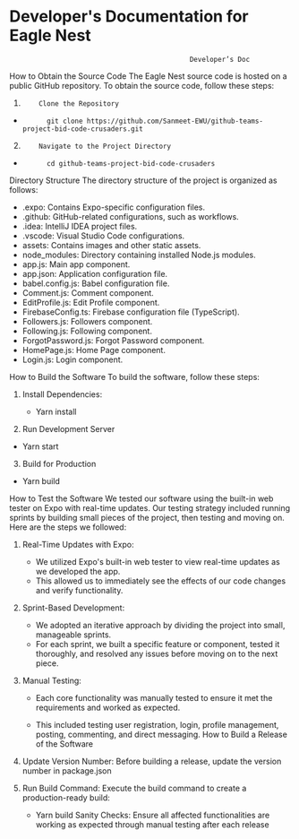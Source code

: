 # Developer's Documentation for Eagle Nest
                                                 Developer’s Doc


How to Obtain the Source Code
The Eagle Nest source code is hosted on a public GitHub repository. To obtain the source code, follow these steps:
 
1.         Clone the Repository
-           git clone https://github.com/Sanmeet-EWU/github-teams-project-bid-code-crusaders.git
 
2.         Navigate to the Project Directory
-           cd github-teams-project-bid-code-crusaders         
 
Directory Structure
The directory structure of the project is organized as follows:
 
- .expo: Contains Expo-specific configuration files.
- .github: GitHub-related configurations, such as workflows.
- .idea: IntelliJ IDEA project files.
- .vscode: Visual Studio Code configurations.
-  assets: Contains images and other static assets.
-  node_modules: Directory containing installed Node.js modules.
-  app.js: Main app component.
-  app.json: Application configuration file.
-  babel.config.js: Babel configuration file.
-  Comment.js: Comment component.
-  EditProfile.js: Edit Profile component.
-  FirebaseConfig.ts: Firebase configuration file (TypeScript).
-  Followers.js: Followers component.
-  Following.js: Following component.
-  ForgotPassword.js: Forgot Password component.
-  HomePage.js: Home Page component.
-  Login.js: Login component.
          
 
How to Build the Software
To build the software, follow these steps:
1. Install Dependencies:
   - Yarn install
 
2.  Run Development Server
   - Yarn start
 
3.  Build for Production
   - Yarn build
 
How to Test the Software
We tested our software using the built-in web tester on Expo with real-time updates. Our testing strategy included running sprints by building small pieces of the project, then testing and moving on. Here are the steps we followed:

1. Real-Time Updates with Expo:
   * We utilized Expo's built-in web tester to view real-time updates as we developed the app.
   * This allowed us to immediately see the effects of our code changes and verify functionality.

2. Sprint-Based Development:
   * We adopted an iterative approach by dividing the project into small, manageable sprints.
   * For each sprint, we built a specific feature or component, tested it thoroughly, and resolved any issues before moving on to the next piece.

3. Manual Testing:
   * Each core functionality was manually tested to ensure it met the requirements and worked as expected.

   * This included testing user registration, login, profile management, posting, commenting, and direct messaging.
How to Build a Release of the Software

1. Update Version Number: Before building a release, update the version number in package.json


2. Run Build Command: Execute the build command to create a production-ready build:
    * Yarn build
Sanity Checks: Ensure all affected functionalities are working as expected through manual testing after each release